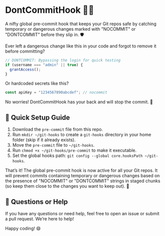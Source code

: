 # DontCommitHook 🚫💥

A nifty global pre-commit hook that keeps your Git repos safe by catching temporary or dangerous changes marked with "NOCOMMIT" or "DONTCOMMIT" before they slip in. 🛡️

Ever left a dangerous change like this in your code and forgot to remove it before committing?

```javascript
// DONTCOMMIT: Bypassing the login for quick testing
if (username === "admin" || true) {
  grantAccess();
}
```

Or hardcoded secrets like this?

```javascript
const apiKey = "1234567890abcdef"; // nocommit
```

No worries! DontCommitHook has your back and will stop the commit. 🛑

## 🚀 Quick Setup Guide

1. Download the `pre-commit` file from this repo.
2. Run `mkdir ~/git-hooks` to create a `git-hooks` directory in your home folder (skip if it already exists).
3. Move the `pre-commit` file to `~/git-hooks`.
4. Run `chmod +x ~/git-hooks/pre-commit` to make it executable.
5. Set the global hooks path: `git config --global core.hooksPath ~/git-hooks`.

That’s it! The global pre-commit hook is now active for all your Git repos. It will prevent commits containing temporary or dangerous changes based on the presence of "NOCOMMIT" or "DONTCOMMIT" strings in staged chunks (so keep them close to the changes you want to keep out). 🎉

## 🤔 Questions or Help

If you have any questions or need help, feel free to open an issue or submit a pull request. We’re here to help!

Happy coding! 😄
